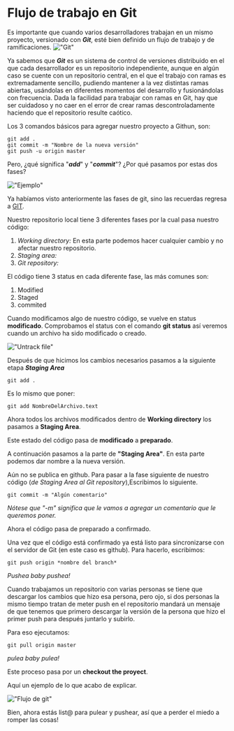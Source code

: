 
# Flujo de trabajo en Git

Es importante que cuando varios desarrolladores trabajan en un mismo proyecto, versionado con ***Git***, esté bien definido un flujo de trabajo y de ramificaciones.
!["Git"](http://simettric.com/wp-content/uploads/2017/05/1color-lightbg@2x.png)

Ya sabemos que ***Git*** es un sistema de control de versiones distribuido en el que cada desarrollador es un repositorio independiente, aunque en algún caso se cuente con un repositorio central, en el que el trabajo con ramas es extremadamente sencillo, pudiendo mantener a la vez distintas ramas abiertas, usándolas en diferentes momentos del desarrollo y fusionándolas con frecuencia. Dada la facilidad para trabajar con ramas en Git, hay que ser cuidadoso y no caer en el error de crear ramas descontroladamente haciendo que el repositorio resulte caótico.

Los 3 comandos básicos para agregar nuestro proyecto a Githun, son:

~~~
git add .
git commit -m "Nombre de la nueva versión"
git push -u origin master
~~~
Pero, ¿qué significa "***add***" y "***commit***"? ¿Por qué pasamos por estas dos fases?

!["Ejemplo"](https://cdn-images-1.medium.com/max/686/1*diRLm1S5hkVoh5qeArND0Q@2x.png)

Ya habíamos visto anteriormente las fases de git, sino las recuerdas regresa a [GIT](https://github.com/PaulaSshun/tatooine/tree/master/SPRINT-2/01-GIT).

Nuestro repositorio local tiene 3 diferentes fases por la cual pasa nuestro código:

1. *Working directory:* En esta parte podemos hacer cualquier cambio y no afectar nuestro repositorio.
2. *Staging area:*
3. *Git repository:*

El código tiene 3 status en cada diferente fase, las más comunes son:
1. Modified
2. Staged
3. commited

Cuando modificamos algo de nuestro código, se vuelve en status **modificado**.
Comprobamos el status con el comando **git status** así veremos cuando un archivo ha sido modificado o creado.

!["Untrack file"](file:///Users/HDH-V/Desktop/SSdeLaTerminal.png "**Untrackedfiles** es para archivos recién creados y **modified** para los modificados")

Después de que hicimos los cambios necesarios pasamos a la siguiente etapa ***Staging Area***

~~~
git add .
~~~
 Es lo mismo que poner:

~~~
git add NombreDelArchivo.text
~~~
Ahora todos los archivos modificados dentro de **Working directory** los pasamos a **Staging Area**.

Este estado del código pasa de **modificado** a **preparado**.

A continuación pasamos a la parte de **"Staging Area"**. En esta parte podemos dar nombre a la nueva versión.

Aún no se publica en github. Para pasar a la fase siguiente de nuestro código (*de Staging Area al Git repository*),Escribimos lo siguiente.

~~~
git commit -m "Algún comentario"
~~~
*Nótese que "-m" significa que le vamos a agregar un comentario que le queremos poner.*

Ahora el código pasa de preparado a confirmado.

Una vez que el código está confirmado ya está listo para sincronizarse con el servidor de Git (en este caso es github). Para hacerlo, escribimos:

~~~
git push origin *nombre del branch*
~~~
*Pushea baby pushea!*

Cuando trabajamos un repositorio con varias personas se tiene que descargar los cambios que hizo esa persona, pero ojo, si dos personas la mismo tiempo tratan de meter push en el repositorio mandará un mensaje de que tenemos que primero descargar la versión  de la persona que hizo el primer push para después juntarlo y subirlo.

Para eso ejecutamos:

 ~~~
 git pull origin master
 ~~~
*pulea baby pulea!*

Este proceso pasa por un **checkout the proyect**.

Aquí un ejemplo de lo que acabo de explicar.

!["Flujo de git"](https://cdn-images-1.medium.com/max/800/1*D1lbqiz2Y6quKrt00p9DqQ.png)

Bien, ahora estás list@  para pulear y pushear, así que a perder el miedo a romper las cosas!
